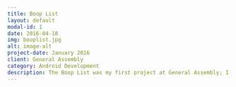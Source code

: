 ```yaml
---
title: Boop List
layout: default
modal-id: 1
date: 2016-04-18
img: booplist.jpg
alt: image-alt
project-date: January 2016
client: General Assembly
category: Android Development
description: The Boop List was my first project at General Assembly; I created a checklist app. In order to keep things simple for the user, I made every function (adding, deleting, saving) controllable with one button. The app consists of two activities; each activity includes of an EditText view and a button which allows the user to add items onto an ArrayList. The ArrayList is then displayed using a ListView using a SimpleAdapter. I also used a hashmap to index the multiple ArrayLists created by the user. The UI also includes of using OnItemClickListeners to pass data through an intent with startActivityForResult().
---
```

